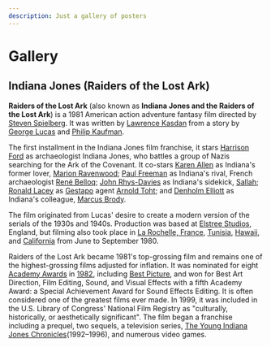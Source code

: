 ```yaml
---
description: Just a gallery of posters
---
```


# Gallery

## Indiana Jones \(Raiders of the Lost Ark\)

**Raiders of the Lost Ark** \(also known as **Indiana Jones and the Raiders of the Lost Ark**\) is a 1981 American action adventure fantasy film directed by [Steven Spielberg](https://en.wikipedia.org/wiki/Steven_Spielberg). It was written by [Lawrence Kasdan](https://en.wikipedia.org/wiki/Lawrence_Kasdan) from a story by  [George Lucas](https://en.wikipedia.org/wiki/George_Lucas) and [Philip Kaufman](https://en.wikipedia.org/wiki/Philip_Kaufman).

The first installment in the Indiana Jones film franchise, it stars [Harrison Ford](https://en.wikipedia.org/wiki/Harrison_Ford) as archaeologist Indiana Jones, who battles a group of Nazis searching for the Ark of the Covenant. It co-stars [Karen Allen](https://en.wikipedia.org/wiki/Karen_Allen) as Indiana's former lover, [Marion Ravenwood](https://en.wikipedia.org/wiki/Marion_Ravenwood); [Paul Freeman](https://en.wikipedia.org/wiki/Paul_Freeman_%28actor%29) as Indiana's rival, French archaeologist [René Belloq](https://en.wikipedia.org/wiki/List_of_characters_in_the_Indiana_Jones_series#Ren%C3%A9_Belloq); [John Rhys-Davies](https://en.wikipedia.org/wiki/John_Rhys-Davies) as Indiana's sidekick, [Sallah](https://en.wikipedia.org/wiki/Sallah); [Ronald Lacey](https://en.wikipedia.org/wiki/Ronald_Lacey) as [Gestapo](https://en.wikipedia.org/wiki/Gestapo) agent [Arnold Toht](https://en.wikipedia.org/wiki/Arnold_Toht); and [Denholm Elliott](https://en.wikipedia.org/wiki/Denholm_Elliott) as Indiana's colleague, [Marcus Brody](https://en.wikipedia.org/wiki/Marcus_Brody).

The film originated from Lucas' desire to create a modern version of the serials of the 1930s and 1940s. Production was based at [Elstree Studios](https://en.wikipedia.org/wiki/Elstree_Studios), England, but filming also took place in [La Rochelle, France](https://en.wikipedia.org/wiki/La_Rochelle,_France), [Tunisia](https://en.wikipedia.org/wiki/Tunisia), [Hawaii](https://en.wikipedia.org/wiki/Hawaii), and [California](https://en.wikipedia.org/wiki/California) from June to September 1980.

Raiders of the Lost Ark became 1981's top-grossing film and remains one of the highest-grossing films adjusted for inflation. It was nominated for eight [Academy Awards](https://en.wikipedia.org/wiki/Academy_Awards) in [1982](https://en.wikipedia.org/wiki/54th_Academy_Awards), including [Best Picture](https://en.wikipedia.org/wiki/Academy_Award_for_Best_Picture), and won for Best Art Direction, Film Editing, Sound, and Visual Effects with a fifth Academy Award: a Special Achievement Award for Sound Effects Editing. It is often considered one of the greatest films ever made. In 1999, it was included in the U.S. Library of Congress' National Film Registry as "culturally, historically, or aesthetically significant". The film began a franchise including a prequel, two sequels, a television series, [The Young Indiana Jones Chronicles](https://en.wikipedia.org/wiki/The_Young_Indiana_Jones_Chronicles)\(1992–1996\), and numerous video games.

